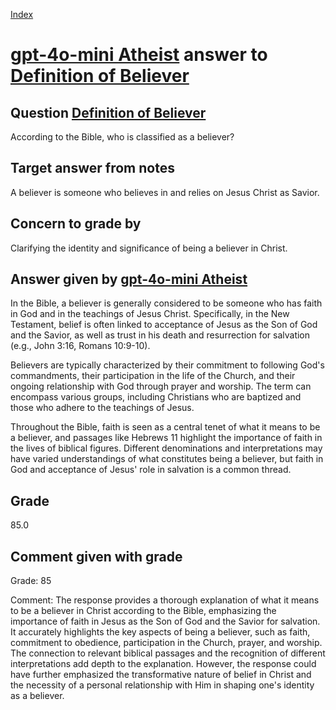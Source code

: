 
[Index](../../index.md)
# [gpt-4o-mini Atheist](../../answering_models/gpt-4o-mini_Atheist.md) answer to [Definition of Believer](../../questions/Definition_of_Believer.md)

## Question [Definition of Believer](../../questions/Definition_of_Believer.md)
According to the Bible, who is classified as a believer?

## Target answer from notes
A believer is someone who believes in and relies on Jesus Christ as Savior.

## Concern to grade by
Clarifying the identity and significance of being a believer in Christ.

## Answer given by [gpt-4o-mini Atheist](../../answering_models/gpt-4o-mini_Atheist.md)
In the Bible, a believer is generally considered to be someone who has faith in God and in the teachings of Jesus Christ. Specifically, in the New Testament, belief is often linked to acceptance of Jesus as the Son of God and the Savior, as well as trust in his death and resurrection for salvation (e.g., John 3:16, Romans 10:9-10).

Believers are typically characterized by their commitment to following God's commandments, their participation in the life of the Church, and their ongoing relationship with God through prayer and worship. The term can encompass various groups, including Christians who are baptized and those who adhere to the teachings of Jesus.

Throughout the Bible, faith is seen as a central tenet of what it means to be a believer, and passages like Hebrews 11 highlight the importance of faith in the lives of biblical figures. Different denominations and interpretations may have varied understandings of what constitutes being a believer, but faith in God and acceptance of Jesus' role in salvation is a common thread.

## Grade
85.0

## Comment given with grade
Grade: 85

Comment: The response provides a thorough explanation of what it means to be a believer in Christ according to the Bible, emphasizing the importance of faith in Jesus as the Son of God and the Savior for salvation. It accurately highlights the key aspects of being a believer, such as faith, commitment to obedience, participation in the Church, prayer, and worship. The connection to relevant biblical passages and the recognition of different interpretations add depth to the explanation. However, the response could have further emphasized the transformative nature of belief in Christ and the necessity of a personal relationship with Him in shaping one's identity as a believer.
